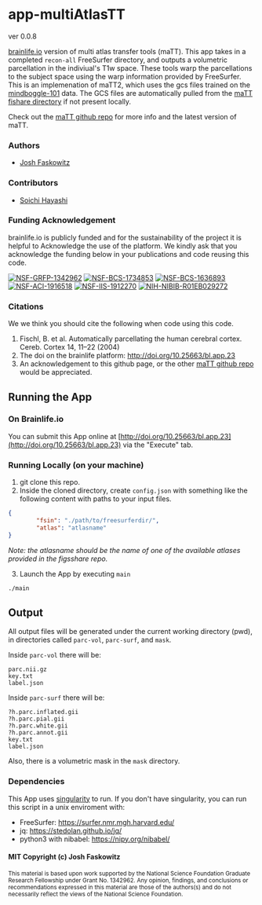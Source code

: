 # app-multiAtlasTT

ver 0.0.8

[brainlife.io](https://brainlife.io/) version of multi atlas transfer tools (maTT). This app takes in a completed `recon-all` FreeSurfer directory, and outputs a volumetric parcellation in the indiviual's T1w space. These tools warp the parcellations to the subject space using the warp information provided by FreeSurfer. This is an implemenation of maTT2, which uses the gcs files trained on the [mindboggle-101](https://mindboggle.info/data) data. The GCS files are automatically pulled from the [maTT fishare directory](https://figshare.com/articles/multiAtlasTT_data/5998583/1) if not present locally. 

Check out the [maTT github repo](https://github.com/faskowit/multiAtlasTT) for more info and the latest version of maTT.  

### Authors
- [Josh Faskowitz](jfaskowi@iu.edu)

### Contributors
- [Soichi Hayashi](hayashis@iu.edu)

### Funding Acknowledgement
brainlife.io is publicly funded and for the sustainability of the project it is helpful to Acknowledge the use of the platform. We kindly ask that you acknowledge the funding below in your publications and code reusing this code.

[![NSF-GRFP-1342962](https://img.shields.io/badge/NSF_GRFP-1342962-blue.svg)](https://www.nsf.gov/awardsearch/showAward?AWD_ID=1342962)
[![NSF-BCS-1734853](https://img.shields.io/badge/NSF_BCS-1734853-blue.svg)](https://nsf.gov/awardsearch/showAward?AWD_ID=1734853)
[![NSF-BCS-1636893](https://img.shields.io/badge/NSF_BCS-1636893-blue.svg)](https://nsf.gov/awardsearch/showAward?AWD_ID=1636893)
[![NSF-ACI-1916518](https://img.shields.io/badge/NSF_ACI-1916518-blue.svg)](https://nsf.gov/awardsearch/showAward?AWD_ID=1916518)
[![NSF-IIS-1912270](https://img.shields.io/badge/NSF_IIS-1912270-blue.svg)](https://nsf.gov/awardsearch/showAward?AWD_ID=1912270)
[![NIH-NIBIB-R01EB029272](https://img.shields.io/badge/NIH_NIBIB-R01EB029272-green.svg)](https://grantome.com/grant/NIH/R01-EB029272-01)

### Citations
We we think you should cite the following when code using this code. 

1. Fischl, B. et al. Automatically parcellating the human cerebral cortex. Cereb. Cortex 14, 11–22 (2004)
2. The doi on the brainlife platform: http://doi.org/10.25663/bl.app.23
3. An acknowledgement to this github page, or the other [maTT github repo](https://github.com/faskowit/multiAtlasTT) would be appreciated.

## Running the App 

### On Brainlife.io

You can submit this App online at [http://doi.org/10.25663/bl.app.23](http://doi.org/10.25663/bl.app.23) via the "Execute" tab.

### Running Locally (on your machine)

1. git clone this repo.
2. Inside the cloned directory, create `config.json` with something like the following content with paths to your input files.

```json
{
        "fsin": "./path/to/freesurferdir/",
        "atlas": "atlasname"
}
```

*Note: the atlasname should be the name of one of the available atlases provided in the figsshare repo.*

3. Launch the App by executing `main`

```bash
./main
```

## Output

All output files will be generated under the current working directory (pwd), in directories called `parc-vol`, `parc-surf`, and `mask`. 

Inside `parc-vol` there will be:
```
parc.nii.gz
key.txt
label.json
```

Inside `parc-surf` there will be:
```
?h.parc.inflated.gii
?h.parc.pial.gii
?h.parc.white.gii
?h.parc.annot.gii
key.txt
label.json
```

Also, there is a volumetric mask in the `mask` directory. 

### Dependencies

This App uses [singularity](https://www.sylabs.io/singularity/) to run. If you don't have singularity, you can run this script in a unix enviroment with:  

  - FreeSurfer: https://surfer.nmr.mgh.harvard.edu/
  - jq: https://stedolan.github.io/jq/
  - python3 with nibabel: https://nipy.org/nibabel/

#### MIT Copyright (c) Josh Faskowitz

<sub> This material is based upon work supported by the National Science Foundation Graduate Research Fellowship under Grant No. 1342962. Any opinion, findings, and conclusions or recommendations expressed in this material are those of the authors(s) and do not necessarily reflect the views of the National Science Foundation. </sub>

